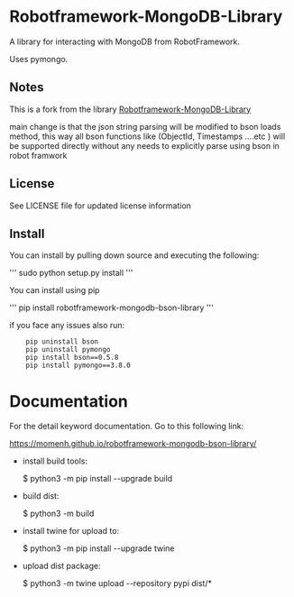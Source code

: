 Robotframework-MongoDB-Library
==============================

A library for interacting with MongoDB from RobotFramework.

Uses pymongo.

Notes
-----

This is a fork from the library [Robotframework-MongoDB-Library](https://github.com/robotframework-thailand/robotframework-mongodb-library.git)

main change is that the json string parsing will be modified to bson loads method, 
this way all bson functions like (ObjectId, Timestamps ....etc ) will be supported directly without any needs to explicitly parse using bson in robot framwork



License
-------
See LICENSE file for updated license information

Install
-------
You can install by pulling down source and executing the following:

'''
sudo python setup.py install
'''



You can install using pip

'''
pip install robotframework-mongodb-bson-library
'''

if you face any issues also run:

        pip uninstall bson
        pip uninstall pymongo
        pip install bson==0.5.8
        pip install pymongo==3.8.0

# Documentation
For the detail keyword documentation. Go to this following link:

https://momenh.github.io/robotframework-mongodb-bson-library/

- install build tools:

    $ python3 -m pip install --upgrade build

- build dist:

    $ python3 -m build
 
- install twine for upload to:

    $ python3 -m pip install --upgrade twine

- upload dist package:

    $ python3 -m twine upload --repository pypi dist/*
